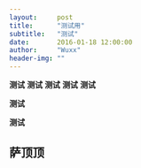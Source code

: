 ```yaml
---
layout:     post
title:      "测试用"
subtitle:   "测试"
date:       2016-01-18 12:00:00
author:     "Wuxx"
header-img: ""
---
```

**测试**
**测试**
**测试**
**测试**
**测试**

**测试**

**测试**


## 萨顶顶 ##